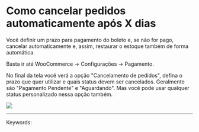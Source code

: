 # Como cancelar pedidos automaticamente após X dias

Você definir um prazo para pagamento do boleto e, se não for pago, cancelar automaticamente e, assim, restaurar o estoque também de forma automática.

Basta ir até WooCommerce -> Configurações -> Pagamento.

No final da tela você verá a opção "Cancelamento de pedidos", defina o prazo que quer utilizar e quais status devem ser cancelados. Geralmente são "Pagamento Pendente" e "Aguardando". Mas você pode usar qualquer status personalizado nessa opção também.

[![](https://s3.eu-west-1.amazonaws.com/cdn.supporthero.io/article/2624/c4ecd85a-148e-4993-b14b-e0340fd2c2ae.jpg)](https://s3.eu-west-1.amazonaws.com/cdn.supporthero.io/article/2624/c4ecd85a-148e-4993-b14b-e0340fd2c2ae.jpg)

___

Keywords: